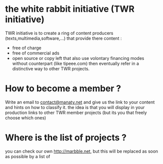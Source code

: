 
 # the white rabbit initiative (TWR initiative)
 TWR initiative is to create a ring of content producers (texts,multimedia,software,...) that provide there content :
 - free of charge
 - free of commercial ads
 - open source or copy left
 that also use volontary financing modes without counterpart (like tipeee.com) then eventually refer in a distinctive way to other TWR projects.
 
 # How to become a member ?
 Write an email to contact@manaty.net and give us the link to your content and hints on how to classify it.
 the idea is that you will display in your production links to other TWR member projects (but its you that freely choose which ones)
 
# Where is the list of projects ?
you can check our own http://marbble.net, but this will be replaced as soon as possible by a list of 
